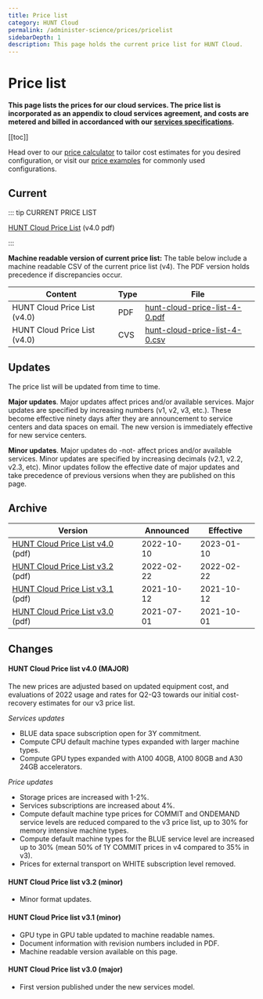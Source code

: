 ```yaml
---
title: Price list
category: HUNT Cloud
permalink: /administer-science/prices/pricelist
sidebarDepth: 1
description: This page holds the current price list for HUNT Cloud.
---
```


# Price list

**This page lists the prices for our cloud services. The price list is incorporated as an appendix to cloud services agreement, and costs are metered and billed in accordanced with our [services specifications](/administer-science/services/specifications).**

[[toc]]

Head over to our [price calculator](/administer-science/prices/calculator) to tailor cost estimates for you desired configuration, or visit our [price examples](/administer-science/prices/examples/) for commonly used configurations.


## Current 

::: tip CURRENT PRICE LIST

[HUNT Cloud Price List](https://assets.hdc.ntnu.no/assets/prices/hunt-cloud-price-list-4-0.pdf) (v4.0 pdf)

:::

**Machine readable version of current price list:** The table below include a machine readable CSV of the current price list (v4). The PDF version holds precedence if discrepancies occur.

| **Content** | **Type** | **File** |
| ---- | ---- | ---- |
| HUNT Cloud Price List (v4.0) | PDF | [hunt-cloud-price-list-4-0.pdf](https://assets.hdc.ntnu.no/assets/prices/hunt-cloud-price-list-4-0.pdf) |
| HUNT Cloud Price List (v4.0) | CVS | [hunt-cloud-price-list-4-0.csv](https://assets.hdc.ntnu.no/assets/prices/v4/hunt-cloud-price-list-4-0.csv) |


## Updates

The price list will be updated from time to time. 

**Major updates**. Major updates affect prices and/or available services. Major updates are specified by increasing numbers (v1, v2, v3, etc.). These become effective ninety days after they are announcement to service centers and data spaces on email. The new version is immediately effective for new service centers. 

**Minor updates**. Major updates do -not- affect prices and/or available services. Minor updates are specified by increasing decimals (v2.1, v2.2, v2.3, etc). Minor updates follow the effective date of major updates and take precedence of previous versions when they are published on this page.


## Archive

| **Version** | **Announced** | **Effective** |
| - | - | - |
| [HUNT Cloud Price List v4.0](https://assets.hdc.ntnu.no/assets/prices/hunt-cloud-price-list-4-0.pdf) (pdf) | 2022-10-10 | 2023-01-10 |
| [HUNT Cloud Price List v3.2](https://assets.hdc.ntnu.no/assets/prices/hunt-cloud-price-list-3-2.pdf) (pdf) | 2022-02-22 | 2022-02-22 |
| [HUNT Cloud Price List v3.1](https://assets.hdc.ntnu.no/assets/prices/hunt-cloud-price-list-3-1.pdf) (pdf) | 2021-10-12 | 2021-10-12 |
| [HUNT Cloud Price List v3.0](https://assets.hdc.ntnu.no/assets/prices/hunt-cloud-price-list-3-0.pdf) (pdf) | 2021-07-01 | 2021-10-01 |

## Changes

#### HUNT Cloud Price list v4.0 (MAJOR)

The new prices are adjusted based on updated equipment cost, and evaluations of 2022 usage and rates for Q2-Q3 towards our initial cost-recovery estimates for our v3 price list. 

*Services updates*

* BLUE data space subscription open for 3Y commitment. 
* Compute CPU default machine types expanded with larger machine types.
* Compute GPU types expanded with A100 40GB, A100 80GB and A30 24GB accelerators.

*Price updates*

* Storage prices are increased with 1-2%.
* Services subscriptions are increased about 4%.
* Compute default machine type prices for COMMIT and ONDEMAND service levels are reduced compared to the v3 price list, up to 30% for memory intensive machine types.
* Compute default machine types for the BLUE service level are increased up to 30% (mean 50% of 1Y COMMIT prices in v4 compared to 35% in v3). 
* Prices for external transport on WHITE subscription level removed.

#### HUNT Cloud Price list v3.2 (minor)

- Minor format updates.

#### HUNT Cloud Price list v3.1 (minor)

- GPU type in GPU table updated to machine readable names.
- Document information with revision numbers included in PDF.
- Machine readable version available on this page.

#### HUNT Cloud Price list v3.0 (major)

- First version published under the new services model.


